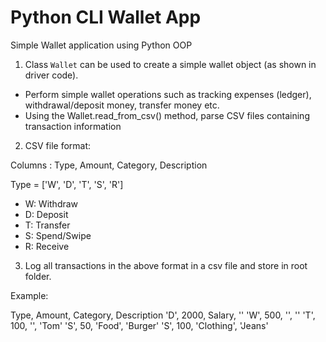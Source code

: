 # Python CLI Wallet App 
Simple Wallet application using Python OOP

1. Class `Wallet` can be used to create a simple wallet object (as shown in driver code).
- Perform simple wallet operations such as tracking expenses (ledger), withdrawal/deposit money, transfer money etc.
- Using the Wallet.read_from_csv() method, parse CSV files containing transaction information


2. CSV file format:

Columns : Type, Amount, Category, Description


Type = ['W', 'D', 'T', 'S', 'R']

- W: Withdraw
- D: Deposit
- T: Transfer
- S: Spend/Swipe
- R: Receive


3. Log all transactions in the above format in a csv file and store in root folder. 

Example:

Type, Amount, Category, Description
'D', 2000, Salary, ''
'W', 500, '', ''
'T', 100, '', 'Tom'
'S', 50, 'Food', 'Burger'
'S', 100, 'Clothing', 'Jeans'
